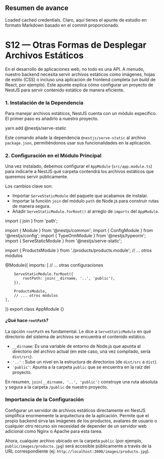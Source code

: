 ## Resumen de avance
Loaded cached credentials.
Claro, aquí tienes el apunte de estudio en formato Markdown basado en el commit proporcionado.

# S12 — Otras Formas de Desplegar Archivos Estáticos

En el desarrollo de aplicaciones web, no todo es una API. A menudo, nuestro backend necesita servir archivos estáticos como imágenes, hojas de estilo (CSS) o incluso una aplicación de frontend completa (un *build* de React, por ejemplo). Este apunte explica cómo configurar un proyecto de NestJS para servir contenido estático de manera eficiente.

### 1. Instalación de la Dependencia

Para manejar archivos estáticos, NestJS cuenta con un módulo específico. El primer paso es añadirlo a nuestro proyecto.

yarn add @nestjs/serve-static

Este comando añade la dependencia `@nestjs/serve-static` al archivo `package.json`, permitiéndonos usar sus funcionalidades en la aplicación.

### 2. Configuración en el Módulo Principal

Una vez instalado, debemos configurar el `AppModule` (`src/app.module.ts`) para indicarle a NestJS qué carpeta contendrá los archivos estáticos que queremos servir públicamente.

Los cambios clave son:
*   Importar `ServeStaticModule` del paquete que acabamos de instalar.
*   Importar la función `join` del módulo `path` de Node.js para construir rutas de manera segura.
*   Añadir `ServeStaticModule.forRoot()` al arreglo de `imports` del `AppModule`.

import { join } from 'path';

import { Module } from '@nestjs/common';
import { ConfigModule } from '@nestjs/config';
import { TypeOrmModule } from '@nestjs/typeorm';
import { ServeStaticModule } from '@nestjs/serve-static';

import { ProductsModule } from './products/products.module';
// ... otros módulos

@Module({
    imports: [
        // ... otras configuraciones
        
        ServeStaticModule.forRoot({
            rootPath: join(__dirname, '..', 'public'),
        }),

        ProductsModule,
        // ... otros módulos
    ],
})
export class AppModule {}

#### ¿Qué hace `rootPath`?

La opción `rootPath` es fundamental. Le dice a `ServeStaticModule` en qué directorio del sistema de archivos se encuentra el contenido estático.

*   `__dirname`: Es una variable de entorno de Node.js que apunta al directorio del archivo actual (en este caso, una vez compilado, sería `dist/src`).
*   `'..'` : Sube un nivel en la estructura de directorios (de `dist/src` a `dist`).
*   `'public'`: Apunta a la carpeta `public` que se encuentra en la raíz del proyecto.

En resumen, `join(__dirname, '..', 'public')` construye una ruta absoluta y segura a la carpeta `/public` de nuestro proyecto.

### Importancia de la Configuración

Configurar un servidor de archivos estáticos directamente en NestJS simplifica enormemente la arquitectura de la aplicación. Permite que el propio backend sirva las imágenes de los productos, avatares de usuario o cualquier otro recurso sin necesidad de depender de un servidor web adicional como Nginx o Apache para esta tarea.

Ahora, cualquier archivo ubicado en la carpeta `public` (por ejemplo, `public/images/producto.jpg`) será accesible públicamente a través de la URL correspondiente (ej: `http://localhost:3000/images/producto.jpg`).
